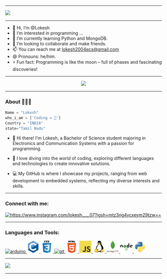<hr>

</p>
<img src="https://camo.githubusercontent.com/4c3fd71b359cd5dfadc21247cde8f16ecbe5d41db8ac79ef28e3091ab02a8bef/68747470733a2f2f6d69722d73332d63646e2d63662e626568616e63652e6e65742f70726f6a6563745f6d6f64756c65732f6d61785f313230302f3831626234623136353638343031392e363430623630333864313333652e676966" />
</p>
<hr>

- 👋 Hi, I’m @Lokesh
- 👀 I’m interested in programming ...
- 🌱 I’m currently learning Python and MongoDB.
- 💞️ I’m looking to collaborate and make friends.
- 📫 You can reach me at lokesh2004ecs@gmail.com
- 😄 Pronouns: he/him.
- ⚡ Fun fact: Programming is like the moon – full of phases and fascinating discoveries!



<hr>

<!---
Lokimux/Lokimux is a ✨ special ✨ repository because its `README.md` (this file) appears on your GitHub profile.
You can click the Preview link to take a look at your changes.
--->
<div id="header" align="center">
  <img src="https://media.giphy.com/media/M9gbBd9nbDrOTu1Mqx/giphy.gif" width="100"/>
</div>

<hr>


### About 🙋🏻‍♂️

```python
Name = "Lokesh"
who_i_am = ['Coding = 💙']
Country = "INDIA"
state="Tamil Nadu"

```


- 👋 Hi there! I'm Lokesh, a Bachelor of Science student majoring in Electronics and Communication Systems with a passion for programming.

- 🔧 I love diving into the world of coding, exploring different languages and technologies to create innovative solutions.

- 💻 My GitHub is where I showcase my projects, ranging from web development to embedded systems, reflecting my diverse interests and skills.







<!---
itsyogieu/itsyogieu is a ✨ special ✨ repository because its `README.md` (this file) appears on your GitHub profile.
You can click the Preview link to take a look at your changes.
--->

<hr>
<h3 align="left">Connect with me:</h3>
<p align="left">
<a href="https://instagram.com/https://www.instagram.com/lokesh._._.07?igsh=mtz3ng4ycxeym29tzw==" target="blank"><img align="center" src="https://raw.githubusercontent.com/rahuldkjain/github-profile-readme-generator/master/src/images/icons/Social/instagram.svg" alt="https://www.instagram.com/lokesh._._.07?igsh=mtz3ng4ycxeym29tzw==" height="30" width="40" /></a>
</p>

<hr>


<h3 align="left">Languages and Tools:</h3>
<p align="left"> <a href="https://www.arduino.cc/" target="_blank" rel="noreferrer"> <img src="https://cdn.worldvectorlogo.com/logos/arduino-1.svg" alt="arduino" width="40" height="40"/> </a> <a href="https://www.cprogramming.com/" target="_blank" rel="noreferrer"> <img src="https://raw.githubusercontent.com/devicons/devicon/master/icons/c/c-original.svg" alt="c" width="40" height="40"/> </a> <a href="https://www.w3schools.com/css/" target="_blank" rel="noreferrer"> <img src="https://raw.githubusercontent.com/devicons/devicon/master/icons/css3/css3-original-wordmark.svg" alt="css3" width="40" height="40"/> </a> <a href="https://git-scm.com/" target="_blank" rel="noreferrer"> <img src="https://www.vectorlogo.zone/logos/git-scm/git-scm-icon.svg" alt="git" width="40" height="40"/> </a> <a href="https://www.w3.org/html/" target="_blank" rel="noreferrer"> <img src="https://raw.githubusercontent.com/devicons/devicon/master/icons/html5/html5-original-wordmark.svg" alt="html5" width="40" height="40"/> </a> <a href="https://developer.mozilla.org/en-US/docs/Web/JavaScript" target="_blank" rel="noreferrer"> <img src="https://raw.githubusercontent.com/devicons/devicon/master/icons/javascript/javascript-original.svg" alt="javascript" width="40" height="40"/> </a> <a href="https://www.linux.org/" target="_blank" rel="noreferrer"> <img src="https://raw.githubusercontent.com/devicons/devicon/master/icons/linux/linux-original.svg" alt="linux" width="40" height="40"/> </a> <a href="https://www.mongodb.com/" target="_blank" rel="noreferrer"> <img src="https://raw.githubusercontent.com/devicons/devicon/master/icons/mongodb/mongodb-original-wordmark.svg" alt="mongodb" width="40" height="40"/> </a> <a href="https://nodejs.org" target="_blank" rel="noreferrer"> <img src="https://raw.githubusercontent.com/devicons/devicon/master/icons/nodejs/nodejs-original-wordmark.svg" alt="nodejs" width="40" height="40"/> </a> <a href="https://www.python.org" target="_blank" rel="noreferrer"> <img src="https://raw.githubusercontent.com/devicons/devicon/master/icons/python/python-original.svg" alt="python" width="40" height="40"/> </a> </p>


<hr>


<img src="https://github-readme-stats.vercel.app/api/top-langs/?username=Lokimux&layout=compact" />

<hr>
<!---
ngrok config add-authtoken 2mMhJ5AA9HNhKhniBkObcnrsEfN_6yAMngqd6DTsxppjwAjpb
--->